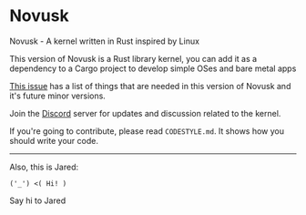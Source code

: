 # Novusk

Novusk - A kernel written in Rust inspired by Linux


This version of Novusk is a Rust library kernel, you can add it as a dependency to a Cargo project to develop simple 
OSes and bare metal apps

[This issue](https://github.com/NathanMcMillan54/novusk/issues/14) has a list of things that are needed in this version
of Novusk and it's future minor versions.

Join the [Discord](https://discord.gg/hcVcCugVFP) server for updates and discussion related to the kernel.

If you're going to contribute, please read ``CODESTYLE.md``. It shows how you should write your code.

---

Also, this is Jared:
```commandline
('_') <( Hi! )
```

Say hi to Jared
